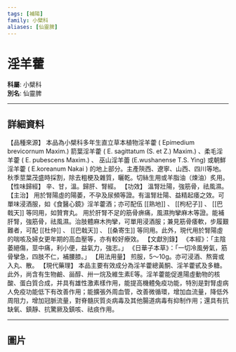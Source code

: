 ```yaml
---
tags: [補陽]
family: 小檗科
aliases: [仙靈脾]
---
```


# 淫羊藿

**科屬**: 小檗科  
**別名**: 仙靈脾  

---

## 詳細資料
【品種來源】
本品為小檗科多年生直立草本植物淫羊藿 (
Epimedium brevicornum
Maxim.) 箭葉淫羊藿 (
E. sagittatum
(S. et Z.) Maxim.) 、柔毛淫羊藿 (
E. pubescens
Maxim.) 、 巫山淫羊蕾 (E.wushanense T.S. Ying) 或朝鮮淫羊藿 (
E.koreanum Nakai
) 的地上部分。主產陝西、遼寧、山西、四川等地。秋季莖葉茂盛時採割，除去粗梗及雜質，曬乾。切絲生用或羊脂油（煉油）炙用。
【性味歸經】
辛、甘，溫。歸肝、腎經。
【功效】
溫腎壯陽，強筋骨，祛風濕。
【主治】
用於腎陽虛的陽萎，不孕及尿頻等證。有溫腎壯陽、益精起痿之效。可單味浸酒服，如《食醫心鏡》淫羊藿酒；亦可配伍 [[熟地]] 、 [[枸杞子]] 、 [[巴戟天]] 等同用，如贊育丸。
用於肝腎不足的筋骨痹痛，風濕拘攣麻木等證。能補肝腎，強筋骨，祛風濕。治肢體麻木拘攣，可單用浸酒服；兼見筋骨痿軟，步履艱難者，可配 [[杜仲]] 、 [[巴戟天]] 、 [[桑寄生]] 等同用。此外，現代用於腎陽虛的喘咳及婦女更年期的高血壓等，亦有較好療效。
【文獻別錄】
《本經》：「主陰萎絕傷，莖中痛，利小便，益氣力，強志。」
《日華子本草》：「一切冷風勞氣，筋骨攣急，四肢不仁，補腰膝。」
【用法用量】
煎服，5～10g。亦可浸酒、熬膏或入丸、散。
【現代藥理】
本品主要有效成分為淫羊藿總黃酮、淫羊藿甙及多糖。此外，尚含有生物鹼、甾醇、卅一烷及維生素E等。淫羊藿能促進陽虛動物的核酸、蛋白質合成，并具有雄性激素樣作用，能提高機體兔疫功能，特別是對腎虛病人免疫功能低下有改善作用；能擴張外周血管，改善微循環，增加血流量，降低外周阻力，增加冠脈流量，對脊髓灰質炎病毒及其他腸道病毒有抑制作用；還具有抗缺氧、鎮靜、抗驚厥及鎮咳、祛痰作用。

---

## 圖片
